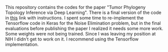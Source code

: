 This repository contains the codes for the paper "Tumor Phylogeny Topology Inference via Deep Learning". There is a final version of the code in [this](https://github.com/algo-cancer/PhyloM) link with instructions. I spent some time to re-implement the Tensorflow code in Keras for the Noise Elimination problem, but in the final evaluations before publishing the paper I realized it needs some more work. Some weights were not being trained. Since I was leaving my position at NIH I didn't get to work on it. I recommend using the Tensorflow implementation.
